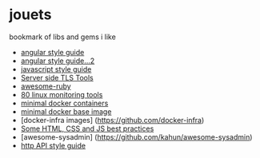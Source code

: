 jouets
======

bookmark of libs and gems i like

* [angular style guide](https://github.com/johnpapa/angularjs-styleguide)
* [angular style guide...2](https://github.com/toddmotto/angularjs-styleguide)
* [javascript style guide](https://github.com/airbnb/javascript)
* [Server side TLS Tools](http://mozilla.github.io/server-side-tls/ssl-config-generator/)
* [awesome-ruby](https://github.com/markets/awesome-ruby)
* [80 linux monitoring tools](https://blog.serverdensity.com/80-linux-monitoring-tools-know)
* [minimal docker containers](https://github.com/mini-containers)
* [minimal docker base image](https://github.com/gliderlabs/docker-alpine)
* [docker-infra images] (https://github.com/docker-infra)
* [Some HTML, CSS and JS best practices](https://github.com/bendc/frontend-guidelines)
* [awesome-sysadmin] (https://github.com/kahun/awesome-sysadmin)
* [http API style guide](https://github.com/gocardless/http-api-design)
